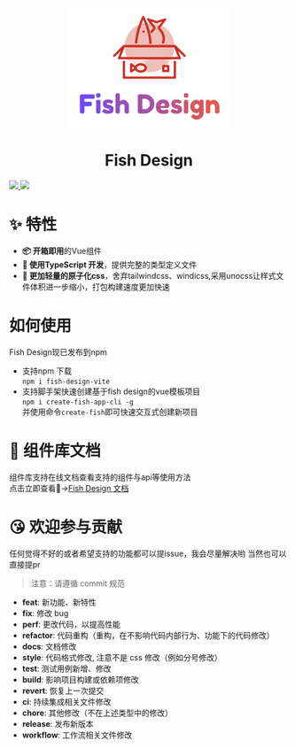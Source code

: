 <p align="center"><img src="../assets/Fish_Design.png" /></p>
<h1 align="center">Fish Design</h1>
<p>
  <a href="https://github.com/Tylermeek/fish-design/actions/workflows/common-push-quality-inspection.yaml">
    <img src="https://github.com/Tylermeek/fish-design/actions/workflows/common-push-quality-inspection.yaml/badge.svg?branch=main"/>
  </a>
  <a href="https://codecov.io/gh/Tylermeek/fish-design" > 
    <img src="https://codecov.io/gh/Tylermeek/fish-design/branch/main/graph/badge.svg?token=R3JLW50NZI"/> 
 </a>
</p>

# ✨ 特性 
 - **📦 开箱即用**的Vue组件
 - **🦾 使用TypeScript 开发**，提供完整的类型定义文件
 - **🚀 更加轻量的原子化css**，舍弃tailwindcss、windicss,采用unocss让样式文件体积进一步缩小，打包构建速度更加快速
# 如何使用
Fish Design现已发布到npm  
- 支持npm 下载  
`npm i fish-design-vite`
- 支持脚手架快速创建基于fish design的vue模板项目  
`npm i create-fish-app-cli -g`  
并使用命令`create-fish`即可快速交互式创建新项目
# 📕 组件库文档
组件库支持在线文档查看支持的组件与api等使用方法  
点击立即查看👀->[Fish Design 文档](https://fish-design-fish-design-vite.vercel.app/)
# 😘 欢迎参与贡献
任何觉得不好的或者希望支持的功能都可以提issue，我会尽量解决哟
当然也可以直接提pr
> 注意：请遵循 commit 规范


- <strong>feat</strong>: 新功能、新特性
- <strong>fix</strong>: 修改 bug
- <strong>perf</strong>: 更改代码，以提高性能
- <strong>refactor</strong>: 代码重构（重构，在不影响代码内部行为、功能下的代码修改）
- <strong>docs</strong>: 文档修改
- <strong>style</strong>: 代码格式修改, 注意不是 css 修改（例如分号修改）
- <strong>test</strong>: 测试用例新增、修改
- <strong>build</strong>: 影响项目构建或依赖项修改
- <strong>revert</strong>: 恢复上一次提交
- <strong>ci</strong>: 持续集成相关文件修改
- <strong>chore</strong>: 其他修改（不在上述类型中的修改）
- <strong>release</strong>: 发布新版本
- <strong>workflow</strong>: 工作流相关文件修改
